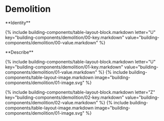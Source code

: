 <div data-role="collapsible" data-inset="false">
	<h1>Demolition</h1>

<dl>

<div markdown="1" class="building-components-title">
<span class="transform-to-uppercase">**Identity**</span>
</div>

{% include building-components/table-layout-block.markdown letter="U" key="building-components/demolition/00-key.markdown" value="building-components/demolition/00-value.markdown" %}

<div markdown="1" class="building-components-title">
<span class="transform-to-uppercase">**Describe**</span>
</div>

{% include building-components/table-layout-block.markdown letter="U" key="building-components/demolition/01-key.markdown" value="building-components/demolition/01-value.markdown" %}
{% include building-components/table-layout-image.markdown image="building-components/demolition/01-image.svg" %}

{% include building-components/table-layout-block.markdown letter="Z" key="building-components/demolition/02-key.markdown" value="building-components/demolition/02-value.markdown"  %}
{% include building-components/table-layout-image.markdown image="building-components/demolition/01-image.svg" %}

</dl></div>